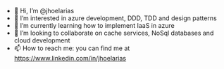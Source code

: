 - 👋 Hi, I’m @jhoelarias
- 👀 I’m interested in azure development, DDD, TDD and design patterns
- 🌱 I’m currently learning how to implement IaaS in azure 
- 💞️ I’m looking to collaborate on cache services, NoSql databases and cloud development
- 📫 How to reach me: you can find me at https://www.linkedin.com/in/jhoelarias

<!---
jhoelarias/jhoelarias is a ✨ special ✨ repository because its `README.md` (this file) appears on your GitHub profile.
You can click the Preview link to take a look at your changes.
--->
